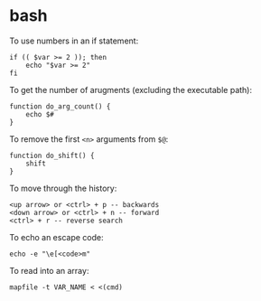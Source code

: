 # bash

To use numbers in an if statement:

    if (( $var >= 2 )); then
        echo "$var >= 2"
    fi

To get the number of arugments (excluding the executable path):

    function do_arg_count() {
        echo $#
    }

To remove the first `<n>` arguments from `$@`:

    function do_shift() {
        shift
    }

To move through the history:

    <up arrow> or <ctrl> + p -- backwards
    <down arrow> or <ctrl> + n -- forward
    <ctrl> + r -- reverse search

To echo an escape code:

    echo -e "\e[<code>m"

To read into an array:

    mapfile -t VAR_NAME < <(cmd)
